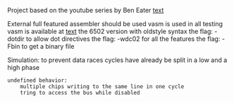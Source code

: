 Project based on the youtube series by Ben Eater
[text](https://www.youtube.com/playlist?list=PLowKtXNTBypFbtuVMUVXNR0z1mu7dp7eH)

External full featured assembler should be used
vasm is used in all testing vasm is available at [text](http://www.compilers.de/vasm.html)
the 6502 version with oldstyle syntax
the flag: -dotdir to allow dot directives
the flag: -wdc02 for all the features
the flag: -Fbin to get a binary file

Simulation:
    to prevent data races cycles have already be split in a low and a high phase

    undefined behavior:
        multiple chips writing to the same line in one cycle
        tring to access the bus while disabled
